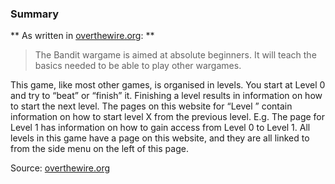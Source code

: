 ### Summary
** As written in [overthewire.org](http://overthewire.org/wargames/bandit/): **

>The Bandit wargame is aimed at absolute beginners. It will teach the basics needed to be able to play other wargames.

This game, like most other games, is organised in levels. You start at Level 0 and try to “beat” or “finish” it. Finishing a level results in information on how to start the next level. The pages on this website for “Level <X>” contain information on how to start level X from the previous level. E.g. The page for Level 1 has information on how to gain access from Level 0 to Level 1. All levels in this game have a page on this website, and they are all linked to from the side menu on the left of this page.

<!-- more -->

Source: [overthewire.org](http://overthewire.org/wargames/bandit/)

